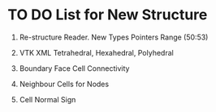 # TO DO List for New Structure

1) Re-structure Reader.
New Types
Pointers
Range
(50:53)
2) VTK XML Tetrahedral, Hexahedral, Polyhedral

3) Boundary Face Cell Connectivity

4) Neighbour Cells for Nodes

5) Cell Normal Sign